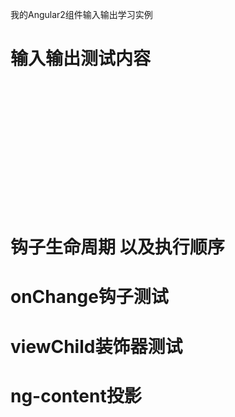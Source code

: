 我的Angular2组件输入输出学习实例



<h1>输入输出测试内容</h1>
<app-input-demo></app-input-demo>
<br><br><br><br><br><br>
<app-output-demo></app-output-demo>
<br><br><br><br><br><br>
<app-parent></app-parent>

<h1>钩子生命周期 以及执行顺序</h1>
<app-life [name]="title"></app-life>

<h1>onChange钩子测试</h1>
<app-change-parent></app-change-parent>

<h1>viewChild装饰器测试</h1>
<app-view-child-parent></app-view-child-parent>

<h1>ng-content投影</h1>
<app-content-parent></app-content-parent>

